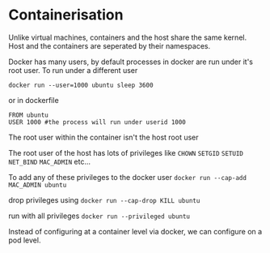 # Containerisation

Unlike virtual machines, containers and the host share the same kernel. Host and the containers are seperated by their namespaces.

Docker has many users, by default processes in docker are run under it's root user. To run under a different user

`docker run --user=1000 ubuntu sleep 3600`

or in dockerfile

```
FROM ubuntu
USER 1000 #the process will run under userid 1000
```

The root user within the container isn't the host root user

The root user of the host has lots of privileges like `CHOWN` `SETGID` `SETUID` `NET_BIND` `MAC_ADMIN` etc...

To add any of these privileges to the docker user
`docker run --cap-add MAC_ADMIN ubuntu`

drop privileges using
`docker run --cap-drop KILL ubuntu`

run with all privileges
`docker run --privileged ubuntu`

Instead of configuring at a container level via docker, we can configure on a pod level.
